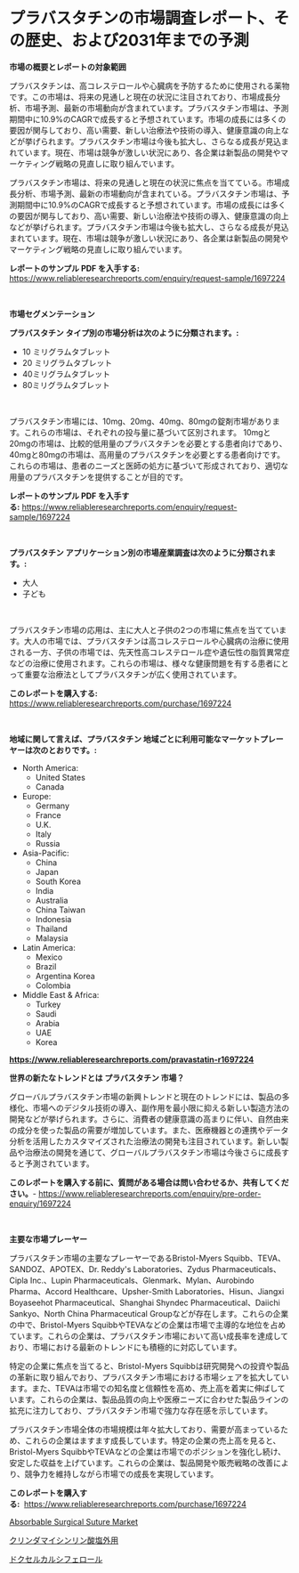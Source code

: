 <p><h1>プラバスタチンの市場調査レポート、その歴史、および2031年までの予測</h1></p><p><strong>市場の概要とレポートの対象範囲</strong></p>
<p><p>プラバスタチンは、高コレステロールや心臓病を予防するために使用される薬物です。この市場は、将来の見通しと現在の状況に注目されており、市場成長分析、市場予測、最新の市場動向が含まれています。プラバスタチン市場は、予測期間中に10.9%のCAGRで成長すると予想されています。市場の成長には多くの要因が関与しており、高い需要、新しい治療法や技術の導入、健康意識の向上などが挙げられます。プラバスタチン市場は今後も拡大し、さらなる成長が見込まれています。現在、市場は競争が激しい状況にあり、各企業は新製品の開発やマーケティング戦略の見直しに取り組んでいます。</p><p>プラバスタチン市場は、将来の見通しと現在の状況に焦点を当てている。市場成長分析、市場予測、最新の市場動向が含まれている。プラバスタチン市場は、予測期間中に10.9%のCAGRで成長すると予想されています。市場の成長には多くの要因が関与しており、高い需要、新しい治療法や技術の導入、健康意識の向上などが挙げられます。プラバスタチン市場は今後も拡大し、さらなる成長が見込まれています。現在、市場は競争が激しい状況にあり、各企業は新製品の開発やマーケティング戦略の見直しに取り組んでいます。</p></p>
<p><strong>レポートのサンプル PDF を入手する:</strong> <a href="https://www.reliableresearchreports.com/enquiry/request-sample/1697224">https://www.reliableresearchreports.com/enquiry/request-sample/1697224</a></p>
<p>&nbsp;</p>
<p><strong>市場セグメンテーション</strong></p>
<p><strong>プラバスタチン タイプ別の市場分析は次のように分類されます。:</strong></p>
<p><ul><li>10 ミリグラムタブレット</li><li>20 ミリグラムタブレット</li><li>40ミリグラムタブレット</li><li>80ミリグラムタブレット</li></ul></p>
<p>&nbsp;</p>
<p><p>プラバスタチン市場には、10mg、20mg、40mg、80mgの錠剤市場があります。これらの市場は、それぞれの投与量に基づいて区別されます。 10mgと20mgの市場は、比較的低用量のプラバスタチンを必要とする患者向けであり、40mgと80mgの市場は、高用量のプラバスタチンを必要とする患者向けです。 これらの市場は、患者のニーズと医師の処方に基づいて形成されており、適切な用量のプラバスタチンを提供することが目的です。</p></p>
<p><strong>レポートのサンプル PDF を入手する:</strong>&nbsp;<a href="https://www.reliableresearchreports.com/enquiry/request-sample/1697224">https://www.reliableresearchreports.com/enquiry/request-sample/1697224</a></p>
<p>&nbsp;</p>
<p><strong> プラバスタチン アプリケーション別の市場産業調査は次のように分類されます。:</strong></p>
<p><ul><li>大人</li><li>子ども</li></ul></p>
<p>&nbsp;</p>
<p><p>プラバスタチン市場の応用は、主に大人と子供の2つの市場に焦点を当てています。大人の市場では、プラバスタチンは高コレステロールや心臓病の治療に使用される一方、子供の市場では、先天性高コレステロール症や遺伝性の脂質異常症などの治療に使用されます。これらの市場は、様々な健康問題を有する患者にとって重要な治療法としてプラバスタチンが広く使用されています。</p></p>
<p><strong>このレポートを購入する:</strong>&nbsp; <a href="https://www.reliableresearchreports.com/purchase/1697224">https://www.reliableresearchreports.com/purchase/1697224</a></p>
<p>&nbsp;</p>
<p><strong>地域に関して言えば、プラバスタチン 地域ごとに利用可能なマーケットプレーヤーは次のとおりです。:</strong></p>
<p><ul>
    <li>
        North America:
        <ul>
            <li>United States</li>
            <li>Canada</li>
        </ul>
    </li>
    <li>
        Europe:
        <ul>
            <li>Germany</li>
            <li>France</li>
            <li>U.K.</li>
            <li>Italy</li>
            <li>Russia</li>
        </ul>
    </li>
    <li>
        Asia-Pacific:
        <ul>
            <li>China</li>
            <li>Japan</li>
            <li>South Korea</li>
            <li>India</li>
            <li>Australia</li>
            <li>China Taiwan</li>
            <li>Indonesia</li>
            <li>Thailand</li>
            <li>Malaysia</li>
        </ul>
    </li>
    <li>
        Latin America:
        <ul>
            <li>Mexico</li>
            <li>Brazil</li>
            <li>Argentina Korea</li>
            <li>Colombia</li>
        </ul>
    </li>
    <li>
        Middle East & Africa:
        <ul>
            <li>Turkey</li>
            <li>Saudi</li>
            <li>Arabia</li>
            <li>UAE</li>
            <li>Korea</li>
        </ul>
    </li>
    </ul></p>
<p><strong><a href="https://www.reliableresearchreports.com/pravastatin-r1697224">https://www.reliableresearchreports.com/pravastatin-r1697224</a></strong>&nbsp;</p>
<p><strong>世界の新たなトレンドとは プラバスタチン 市場？</strong></p>
<p><p>グローバルプラバスタチン市場の新興トレンドと現在のトレンドには、製品の多様化、市場へのデジタル技術の導入、副作用を最小限に抑える新しい製造方法の開発などが挙げられます。さらに、消費者の健康意識の高まりに伴い、自然由来の成分を使った製品の需要が増加しています。また、医療機器との連携やデータ分析を活用したカスタマイズされた治療法の開発も注目されています。新しい製品や治療法の開発を通じて、グローバルプラバスタチン市場は今後さらに成長すると予測されています。</p></p>
<p><strong>このレポートを購入する前に、質問がある場合は問い合わせるか、共有してください。</strong>- <a href="https://www.reliableresearchreports.com/enquiry/pre-order-enquiry/1697224">https://www.reliableresearchreports.com/enquiry/pre-order-enquiry/1697224</a></p>
<p>&nbsp;</p>
<p><strong>主要な市場プレーヤー</strong></p>
<p><p>プラバスタチン市場の主要なプレーヤーであるBristol-Myers Squibb、TEVA、SANDOZ、APOTEX、Dr. Reddy's Laboratories、Zydus Pharmaceuticals、Cipla Inc.、Lupin Pharmaceuticals、Glenmark、Mylan、Aurobindo Pharma、Accord Healthcare、Upsher-Smith Laboratories、Hisun、Jiangxi Boyaseehot Pharmaceutical、Shanghai Shyndec Pharmaceutical、Daiichi Sankyo、North China Pharmaceutical Groupなどが存在します。これらの企業の中で、Bristol-Myers SquibbやTEVAなどの企業は市場で主導的な地位を占めています。これらの企業は、プラバスタチン市場において高い成長率を達成しており、市場における最新のトレンドにも積極的に対応しています。</p><p>特定の企業に焦点を当てると、Bristol-Myers Squibbは研究開発への投資や製品の革新に取り組んでおり、プラバスタチン市場における市場シェアを拡大しています。また、TEVAは市場での知名度と信頼性を高め、売上高を着実に伸ばしています。これらの企業は、製品品質の向上や医療ニーズに合わせた製品ラインの拡充に注力しており、プラバスタチン市場で強力な存在感を示しています。</p><p>プラバスタチン市場全体の市場規模は年々拡大しており、需要が高まっているため、これらの企業はますます成長しています。特定の企業の売上高を見ると、Bristol-Myers SquibbやTEVAなどの企業は市場でのポジションを強化し続け、安定した収益を上げています。これらの企業は、製品開発や販売戦略の改善により、競争力を維持しながら市場での成長を実現しています。</p></p>
<p><strong>このレポートを購入する:</strong>&nbsp;&nbsp;<a href="https://www.reliableresearchreports.com/purchase/1697224">https://www.reliableresearchreports.com/purchase/1697224</a></p>
<p><p><a href="https://github.com/mancsybtousav/Market-Research-Report-List-2/blob/main/absorbable-surgical-suture-market.md">Absorbable Surgical Suture Market</a></p><p><a href="https://github.com/marbadji/Market-Research-Report-List-1/blob/main/156253523002.md">クリンダマイシンリン酸塩外用</a></p><p><a href="https://github.com/KaydenJohns1964/Market-Research-Report-List-1/blob/main/576743223003.md">ドクセルカルシフェロール</a></p></p>